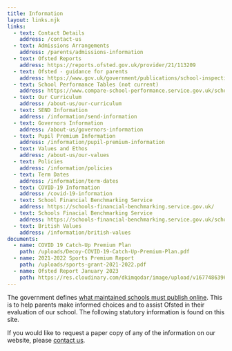 ```yaml
---
title: Information
layout: links.njk
links:
  - text: Contact Details
    address: /contact-us
  - text: Admissions Arrangements
    address: /parents/admissions-information
  - text: Ofsted Reports
    address: https://reports.ofsted.gov.uk/provider/21/113209
  - text: Ofsted - guidance for parents
    address: https://www.gov.uk/government/publications/school-inspections-a-guide-for-parents
  - text: School Performance Tables (not current)
    address: https://www.compare-school-performance.service.gov.uk/school/113209/decoy-primary-school/primary
  - text: Our Curriculum
    address: /about-us/our-curriculum
  - text: SEND Information
    address: /information/send-information
  - text: Governors Information
    address: /about-us/governors-information
  - text: Pupil Premium Information
    address: /information/pupil-premium-information
  - text: Values and Ethos
    address: /about-us/our-values
  - text: Policies
    address: /information/policies
  - text: Term Dates
    address: /information/term-dates
  - text: COVID-19 Information
    address: /covid-19-information
  - text: School Financial Benchmarking Service
    address: https://schools-financial-benchmarking.service.gov.uk/
  - text: Schools Finacial Benchmarking Service
    address: https://schools-financial-benchmarking.service.gov.uk/school/detail?urn=113209
  - text: British Values
    address: /information/british-values
documents:
  - name: COVID 19 Catch-Up Premium Plan
    path: /uploads/Decoy-COVID-19-Catch-Up-Premium-Plan.pdf
  - name: 2021-2022 Sports Premium Report
    path: /uploads/sports-grant-2021-2022.pdf
  - name: Ofsted Report January 2023
    path: https://res.cloudinary.com/dkimqodar/image/upload/v1677486396/documents/10226869_Decoy_Primary_School_113209_final_kkaroi.pdf
---
```


The government defines [what maintained schools must publish online](https://www.gov.uk/guidance/what-maintained-schools-must-publish-online). This is to help parents make informed choices and to assist Ofsted in their evaluation of our school. The following statutory information is found on this site.

If you would like to request a paper copy of any of the information on our website, please [contact us](/contact-us).
